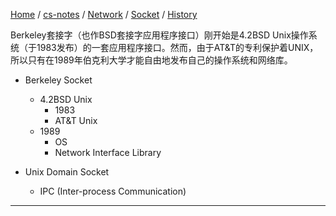 [Home](https://mengxianbin.github.io) /
[cs-notes](https://mengxianbin.github.io/cs-notes/content) /
[Network](https://mengxianbin.github.io/cs-notes/content/Network) /
[Socket](https://mengxianbin.github.io/cs-notes/content/Network/Socket) /
[History](https://mengxianbin.github.io/cs-notes/content/Network/Socket/History)

Berkeley套接字（也作BSD套接字应用程序接口）刚开始是4.2BSD Unix操作系统（于1983发布）的一套应用程序接口。然而，由于AT&T的专利保护着UNIX，所以只有在1989年伯克利大学才能自由地发布自己的操作系统和网络库。

* Berkeley Socket
    * 4.2BSD Unix
        * 1983
        * AT&T Unix
    * 1989
        * OS
        * Network Interface Library

* Unix Domain Socket
    * IPC (Inter-process Communication)

---
